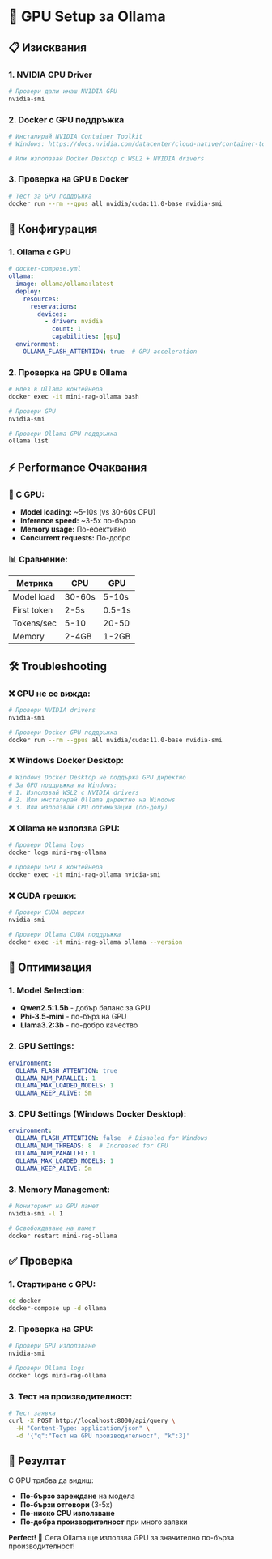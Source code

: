# 🚀 GPU Setup за Ollama

## **📋 Изисквания**

### **1. NVIDIA GPU Driver**
```bash
# Провери дали имаш NVIDIA GPU
nvidia-smi
```

### **2. Docker с GPU поддръжка**
```bash
# Инсталирай NVIDIA Container Toolkit
# Windows: https://docs.nvidia.com/datacenter/cloud-native/container-toolkit/install-guide.html#docker-desktop

# Или използвай Docker Desktop с WSL2 + NVIDIA drivers
```

### **3. Проверка на GPU в Docker**
```bash
# Тест за GPU поддръжка
docker run --rm --gpus all nvidia/cuda:11.0-base nvidia-smi
```

## **🔧 Конфигурация**

### **1. Ollama с GPU**
```yaml
# docker-compose.yml
ollama:
  image: ollama/ollama:latest
  deploy:
    resources:
      reservations:
        devices:
          - driver: nvidia
            count: 1
            capabilities: [gpu]
  environment:
    OLLAMA_FLASH_ATTENTION: true  # GPU acceleration
```

### **2. Проверка на GPU в Ollama**
```bash
# Влез в Ollama контейнера
docker exec -it mini-rag-ollama bash

# Провери GPU
nvidia-smi

# Провери Ollama GPU поддръжка
ollama list
```

## **⚡ Performance Очаквания**

### **🚀 С GPU:**
- **Model loading:** ~5-10s (vs 30-60s CPU)
- **Inference speed:** ~3-5x по-бързо
- **Memory usage:** По-ефективно
- **Concurrent requests:** По-добро

### **📊 Сравнение:**
| Метрика | CPU | GPU |
|---------|-----|-----|
| Model load | 30-60s | 5-10s |
| First token | 2-5s | 0.5-1s |
| Tokens/sec | 5-10 | 20-50 |
| Memory | 2-4GB | 1-2GB |

## **🛠 Troubleshooting**

### **❌ GPU не се вижда:**
```bash
# Провери NVIDIA drivers
nvidia-smi

# Провери Docker GPU поддръжка
docker run --rm --gpus all nvidia/cuda:11.0-base nvidia-smi
```

### **❌ Windows Docker Desktop:**
```bash
# Windows Docker Desktop не поддържа GPU директно
# За GPU поддръжка на Windows:
# 1. Използвай WSL2 с NVIDIA drivers
# 2. Или инсталирай Ollama директно на Windows
# 3. Или използвай CPU оптимизации (по-долу)
```

### **❌ Ollama не използва GPU:**
```bash
# Провери Ollama logs
docker logs mini-rag-ollama

# Провери GPU в контейнера
docker exec -it mini-rag-ollama nvidia-smi
```

### **❌ CUDA грешки:**
```bash
# Провери CUDA версия
nvidia-smi

# Провери Ollama CUDA поддръжка
docker exec -it mini-rag-ollama ollama --version
```

## **🎯 Оптимизация**

### **1. Model Selection:**
- **Qwen2.5:1.5b** - добър баланс за GPU
- **Phi-3.5-mini** - по-бърз на GPU
- **Llama3.2:3b** - по-добро качество

### **2. GPU Settings:**
```yaml
environment:
  OLLAMA_FLASH_ATTENTION: true
  OLLAMA_NUM_PARALLEL: 1
  OLLAMA_MAX_LOADED_MODELS: 1
  OLLAMA_KEEP_ALIVE: 5m
```

### **3. CPU Settings (Windows Docker Desktop):**
```yaml
environment:
  OLLAMA_FLASH_ATTENTION: false  # Disabled for Windows
  OLLAMA_NUM_THREADS: 8  # Increased for CPU
  OLLAMA_NUM_PARALLEL: 1
  OLLAMA_MAX_LOADED_MODELS: 1
  OLLAMA_KEEP_ALIVE: 5m
```

### **3. Memory Management:**
```bash
# Мониторинг на GPU памет
nvidia-smi -l 1

# Освобождаване на памет
docker restart mini-rag-ollama
```

## **✅ Проверка**

### **1. Стартиране с GPU:**
```bash
cd docker
docker-compose up -d ollama
```

### **2. Проверка на GPU:**
```bash
# Провери GPU използване
nvidia-smi

# Провери Ollama logs
docker logs mini-rag-ollama
```

### **3. Тест на производителност:**
```bash
# Тест заявка
curl -X POST http://localhost:8000/api/query \
  -H "Content-Type: application/json" \
  -d '{"q":"Тест на GPU производителност", "k":3}'
```

## **🎉 Резултат**

С GPU трябва да видиш:
- **По-бързо зареждане** на модела
- **По-бързи отговори** (3-5x)
- **По-ниско CPU използване**
- **По-добра производителност** при много заявки

**Perfect! 🚀** Сега Ollama ще използва GPU за значително по-бърза производителност!
